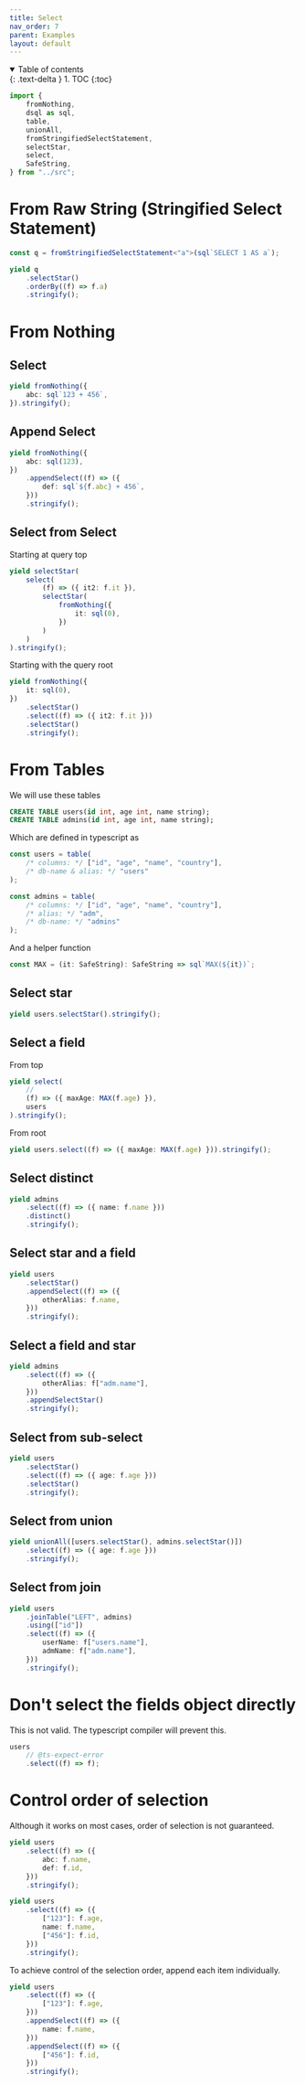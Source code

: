 ```yaml
---
title: Select
nav_order: 7
parent: Examples
layout: default
---
```


<details open markdown="block">
  <summary>
    Table of contents
  </summary>
  {: .text-delta }
1. TOC
{:toc}
</details>

```ts eval --replacePrintedInput=../src,sql-select-ts
import {
    fromNothing,
    dsql as sql,
    table,
    unionAll,
    fromStringifiedSelectStatement,
    selectStar,
    select,
    SafeString,
} from "../src";
```

# From Raw String (Stringified Select Statement)

```ts eval --yield=sql
const q = fromStringifiedSelectStatement<"a">(sql`SELECT 1 AS a`);

yield q
    .selectStar()
    .orderBy((f) => f.a)
    .stringify();
```

# From Nothing

## Select

```ts eval --yield=sql
yield fromNothing({
    abc: sql`123 + 456`,
}).stringify();
```

## Append Select

```ts eval --yield=sql
yield fromNothing({
    abc: sql(123),
})
    .appendSelect((f) => ({
        def: sql`${f.abc} + 456`,
    }))
    .stringify();
```

## Select from Select

Starting at query top

```ts eval --yield=sql
yield selectStar(
    select(
        (f) => ({ it2: f.it }),
        selectStar(
            fromNothing({
                it: sql(0),
            })
        )
    )
).stringify();
```

Starting with the query root

```ts eval --yield=sql
yield fromNothing({
    it: sql(0),
})
    .selectStar()
    .select((f) => ({ it2: f.it }))
    .selectStar()
    .stringify();
```

# From Tables

We will use these tables

```sql
CREATE TABLE users(id int, age int, name string);
CREATE TABLE admins(id int, age int, name string);
```

Which are defined in typescript as

```ts eval
const users = table(
    /* columns: */ ["id", "age", "name", "country"],
    /* db-name & alias: */ "users"
);

const admins = table(
    /* columns: */ ["id", "age", "name", "country"],
    /* alias: */ "adm",
    /* db-name: */ "admins"
);
```

And a helper function

```ts eval
const MAX = (it: SafeString): SafeString => sql`MAX(${it})`;
```

## Select star

```ts eval --yield=sql
yield users.selectStar().stringify();
```

## Select a field

From top

```ts eval --yield=sql
yield select(
    //
    (f) => ({ maxAge: MAX(f.age) }),
    users
).stringify();
```

From root

```ts eval --yield=sql
yield users.select((f) => ({ maxAge: MAX(f.age) })).stringify();
```

## Select distinct

```ts eval --yield=sql
yield admins
    .select((f) => ({ name: f.name }))
    .distinct()
    .stringify();
```

## Select star and a field

```ts eval --yield=sql
yield users
    .selectStar()
    .appendSelect((f) => ({
        otherAlias: f.name,
    }))
    .stringify();
```

## Select a field and star

```ts eval --yield=sql
yield admins
    .select((f) => ({
        otherAlias: f["adm.name"],
    }))
    .appendSelectStar()
    .stringify();
```

## Select from sub-select

```ts eval --yield=sql
yield users
    .selectStar()
    .select((f) => ({ age: f.age }))
    .selectStar()
    .stringify();
```

## Select from union

```ts eval --yield=sql
yield unionAll([users.selectStar(), admins.selectStar()])
    .select((f) => ({ age: f.age }))
    .stringify();
```

## Select from join

```ts eval --yield=sql
yield users
    .joinTable("LEFT", admins)
    .using(["id"])
    .select((f) => ({
        userName: f["users.name"],
        admName: f["adm.name"],
    }))
    .stringify();
```

# Don't select the fields object directly

This is not valid. The typescript compiler will prevent this.

```ts eval
users
    // @ts-expect-error
    .select((f) => f);
```

# Control order of selection

Although it works on most cases, order of selection is not guaranteed.

```ts eval --yield=sql
yield users
    .select((f) => ({
        abc: f.name,
        def: f.id,
    }))
    .stringify();
```

```ts eval --yield=sql
yield users
    .select((f) => ({
        ["123"]: f.age,
        name: f.name,
        ["456"]: f.id,
    }))
    .stringify();
```

To achieve control of the selection order, append each item individually.

```ts eval --yield=sql
yield users
    .select((f) => ({
        ["123"]: f.age,
    }))
    .appendSelect((f) => ({
        name: f.name,
    }))
    .appendSelect((f) => ({
        ["456"]: f.id,
    }))
    .stringify();
```
